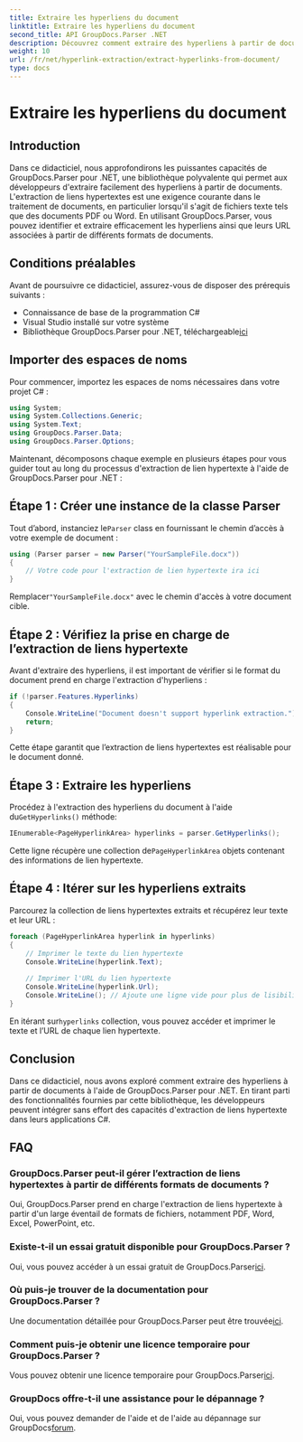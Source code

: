 ```yaml
---
title: Extraire les hyperliens du document
linktitle: Extraire les hyperliens du document
second_title: API GroupDocs.Parser .NET
description: Découvrez comment extraire des hyperliens à partir de documents à l’aide de GroupDocs.Parser pour .NET. Améliorez vos applications C# avec ce guide simple.
weight: 10
url: /fr/net/hyperlink-extraction/extract-hyperlinks-from-document/
type: docs
---
```

# Extraire les hyperliens du document

## Introduction
Dans ce didacticiel, nous approfondirons les puissantes capacités de GroupDocs.Parser pour .NET, une bibliothèque polyvalente qui permet aux développeurs d'extraire facilement des hyperliens à partir de documents. L'extraction de liens hypertextes est une exigence courante dans le traitement de documents, en particulier lorsqu'il s'agit de fichiers texte tels que des documents PDF ou Word. En utilisant GroupDocs.Parser, vous pouvez identifier et extraire efficacement les hyperliens ainsi que leurs URL associées à partir de différents formats de documents.
## Conditions préalables
Avant de poursuivre ce didacticiel, assurez-vous de disposer des prérequis suivants :
- Connaissance de base de la programmation C#
- Visual Studio installé sur votre système
-  Bibliothèque GroupDocs.Parser pour .NET, téléchargeable[ici](https://releases.groupdocs.com/parser/net/)
## Importer des espaces de noms
Pour commencer, importez les espaces de noms nécessaires dans votre projet C# :
```csharp
using System;
using System.Collections.Generic;
using System.Text;
using GroupDocs.Parser.Data;
using GroupDocs.Parser.Options;
```

Maintenant, décomposons chaque exemple en plusieurs étapes pour vous guider tout au long du processus d'extraction de lien hypertexte à l'aide de GroupDocs.Parser pour .NET :
## Étape 1 : Créer une instance de la classe Parser
 Tout d’abord, instanciez le`Parser` class en fournissant le chemin d’accès à votre exemple de document :
```csharp
using (Parser parser = new Parser("YourSampleFile.docx"))
{
    // Votre code pour l'extraction de lien hypertexte ira ici
}
```
 Remplacer`"YourSampleFile.docx"` avec le chemin d'accès à votre document cible.
## Étape 2 : Vérifiez la prise en charge de l’extraction de liens hypertexte
Avant d'extraire des hyperliens, il est important de vérifier si le format du document prend en charge l'extraction d'hyperliens :
```csharp
if (!parser.Features.Hyperlinks)
{
    Console.WriteLine("Document doesn't support hyperlink extraction.");
    return;
}
```
Cette étape garantit que l’extraction de liens hypertextes est réalisable pour le document donné.
## Étape 3 : Extraire les hyperliens
 Procédez à l'extraction des hyperliens du document à l'aide du`GetHyperlinks()` méthode:
```csharp
IEnumerable<PageHyperlinkArea> hyperlinks = parser.GetHyperlinks();
```
 Cette ligne récupère une collection de`PageHyperlinkArea` objets contenant des informations de lien hypertexte.
## Étape 4 : Itérer sur les hyperliens extraits
Parcourez la collection de liens hypertextes extraits et récupérez leur texte et leur URL :
```csharp
foreach (PageHyperlinkArea hyperlink in hyperlinks)
{
    // Imprimer le texte du lien hypertexte
    Console.WriteLine(hyperlink.Text);
    
    // Imprimer l'URL du lien hypertexte
    Console.WriteLine(hyperlink.Url);
    Console.WriteLine(); // Ajoute une ligne vide pour plus de lisibilité
}
```
En itérant sur`hyperlinks` collection, vous pouvez accéder et imprimer le texte et l’URL de chaque lien hypertexte.
## Conclusion
Dans ce didacticiel, nous avons exploré comment extraire des hyperliens à partir de documents à l'aide de GroupDocs.Parser pour .NET. En tirant parti des fonctionnalités fournies par cette bibliothèque, les développeurs peuvent intégrer sans effort des capacités d'extraction de liens hypertexte dans leurs applications C#.

## FAQ
### GroupDocs.Parser peut-il gérer l’extraction de liens hypertextes à partir de différents formats de documents ?
Oui, GroupDocs.Parser prend en charge l'extraction de liens hypertexte à partir d'un large éventail de formats de fichiers, notamment PDF, Word, Excel, PowerPoint, etc.
### Existe-t-il un essai gratuit disponible pour GroupDocs.Parser ?
 Oui, vous pouvez accéder à un essai gratuit de GroupDocs.Parser[ici](https://releases.groupdocs.com/).
### Où puis-je trouver de la documentation pour GroupDocs.Parser ?
 Une documentation détaillée pour GroupDocs.Parser peut être trouvée[ici](https://tutorials.groupdocs.com/parser/net/).
### Comment puis-je obtenir une licence temporaire pour GroupDocs.Parser ?
 Vous pouvez obtenir une licence temporaire pour GroupDocs.Parser[ici](https://purchase.groupdocs.com/temporary-license/).
### GroupDocs offre-t-il une assistance pour le dépannage ?
 Oui, vous pouvez demander de l'aide et de l'aide au dépannage sur GroupDocs[forum](https://forum.groupdocs.com/c/parser/17).